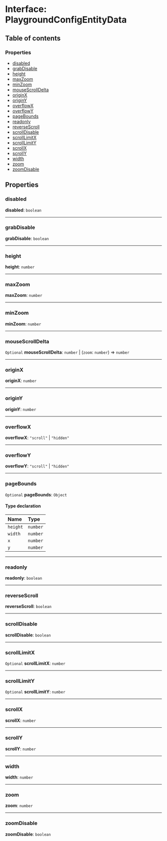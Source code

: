 # Interface: PlaygroundConfigEntityData

## Table of contents

### Properties

* [disabled](/auto-docs/editor/interfaces/PlaygroundConfigEntityData.md#disabled)
* [grabDisable](/auto-docs/editor/interfaces/PlaygroundConfigEntityData.md#grabdisable)
* [height](/auto-docs/editor/interfaces/PlaygroundConfigEntityData.md#height)
* [maxZoom](/auto-docs/editor/interfaces/PlaygroundConfigEntityData.md#maxzoom)
* [minZoom](/auto-docs/editor/interfaces/PlaygroundConfigEntityData.md#minzoom)
* [mouseScrollDelta](/auto-docs/editor/interfaces/PlaygroundConfigEntityData.md#mousescrolldelta)
* [originX](/auto-docs/editor/interfaces/PlaygroundConfigEntityData.md#originx)
* [originY](/auto-docs/editor/interfaces/PlaygroundConfigEntityData.md#originy)
* [overflowX](/auto-docs/editor/interfaces/PlaygroundConfigEntityData.md#overflowx)
* [overflowY](/auto-docs/editor/interfaces/PlaygroundConfigEntityData.md#overflowy)
* [pageBounds](/auto-docs/editor/interfaces/PlaygroundConfigEntityData.md#pagebounds)
* [readonly](/auto-docs/editor/interfaces/PlaygroundConfigEntityData.md#readonly)
* [reverseScroll](/auto-docs/editor/interfaces/PlaygroundConfigEntityData.md#reversescroll)
* [scrollDisable](/auto-docs/editor/interfaces/PlaygroundConfigEntityData.md#scrolldisable)
* [scrollLimitX](/auto-docs/editor/interfaces/PlaygroundConfigEntityData.md#scrolllimitx)
* [scrollLimitY](/auto-docs/editor/interfaces/PlaygroundConfigEntityData.md#scrolllimity)
* [scrollX](/auto-docs/editor/interfaces/PlaygroundConfigEntityData.md#scrollx)
* [scrollY](/auto-docs/editor/interfaces/PlaygroundConfigEntityData.md#scrolly)
* [width](/auto-docs/editor/interfaces/PlaygroundConfigEntityData.md#width)
* [zoom](/auto-docs/editor/interfaces/PlaygroundConfigEntityData.md#zoom)
* [zoomDisable](/auto-docs/editor/interfaces/PlaygroundConfigEntityData.md#zoomdisable)

## Properties

### disabled

**disabled**: `boolean`

***

### grabDisable

**grabDisable**: `boolean`

***

### height

**height**: `number`

***

### maxZoom

**maxZoom**: `number`

***

### minZoom

**minZoom**: `number`

***

### mouseScrollDelta

`Optional` **mouseScrollDelta**: `number` | (`zoom`: `number`) => `number`

***

### originX

**originX**: `number`

***

### originY

**originY**: `number`

***

### overflowX

**overflowX**: `"scroll"` | `"hidden"`

***

### overflowY

**overflowY**: `"scroll"` | `"hidden"`

***

### pageBounds

`Optional` **pageBounds**: `Object`

#### Type declaration

| Name | Type |
| :------ | :------ |
| `height` | `number` |
| `width` | `number` |
| `x` | `number` |
| `y` | `number` |

***

### readonly

**readonly**: `boolean`

***

### reverseScroll

**reverseScroll**: `boolean`

***

### scrollDisable

**scrollDisable**: `boolean`

***

### scrollLimitX

`Optional` **scrollLimitX**: `number`

***

### scrollLimitY

`Optional` **scrollLimitY**: `number`

***

### scrollX

**scrollX**: `number`

***

### scrollY

**scrollY**: `number`

***

### width

**width**: `number`

***

### zoom

**zoom**: `number`

***

### zoomDisable

**zoomDisable**: `boolean`
